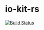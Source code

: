 # io-kit-rs

[![Build Status](https://travis-ci.org/jtakakura/io-kit-rs.svg?branch=master)](https://travis-ci.org/jtakakura/io-kit-rs)
